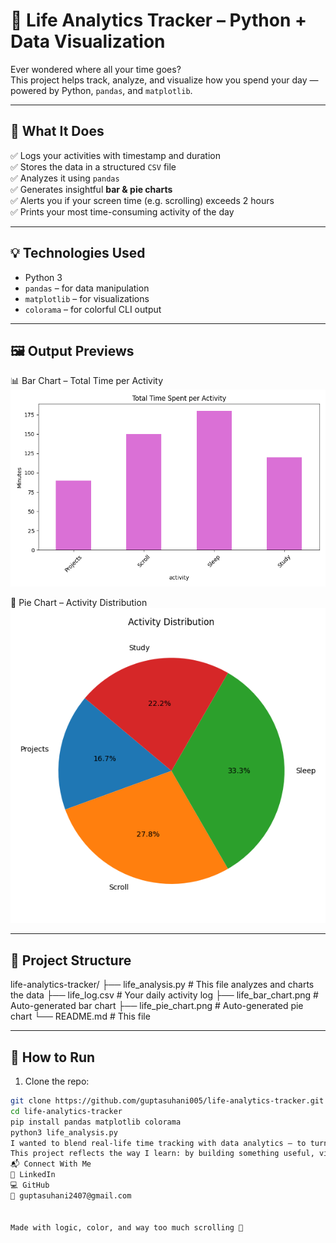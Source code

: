 # 💖 Life Analytics Tracker – Python + Data Visualization

Ever wondered where all your time goes?  
This project helps track, analyze, and visualize how you spend your day — powered by Python, `pandas`, and `matplotlib`.

---

## 🎯 What It Does

✅ Logs your activities with timestamp and duration  
✅ Stores the data in a structured `CSV` file  
✅ Analyzes it using `pandas`  
✅ Generates insightful **bar & pie charts**  
✅ Alerts you if your screen time (e.g. scrolling) exceeds 2 hours  
✅ Prints your most time-consuming activity of the day

---

## 💡 Technologies Used

- Python 3
- `pandas` – for data manipulation  
- `matplotlib` – for visualizations  
- `colorama` – for colorful CLI output

---

## 🖼️ Output Previews

📊 Bar Chart – Total Time per Activity  
![Bar Chart](life_bar_chart.png)

🥧 Pie Chart – Activity Distribution  
![Pie Chart](life_pie_chart.png)

---

## 📁 Project Structure
life-analytics-tracker/
├── life_analysis.py # This file analyzes and charts the data
├── life_log.csv # Your daily activity log
├── life_bar_chart.png # Auto-generated bar chart
├── life_pie_chart.png # Auto-generated pie chart
└── README.md # This file


---

## 🚀 How to Run

1. Clone the repo:
```bash
git clone https://github.com/guptasuhani005/life-analytics-tracker.git
cd life-analytics-tracker
pip install pandas matplotlib colorama
python3 life_analysis.py
I wanted to blend real-life time tracking with data analytics — to turn everyday behavior into beautiful visual insight.
This project reflects the way I learn: by building something useful, visual, and personalized.
📬 Connect With Me
🔗 LinkedIn
💻 GitHub
📩 guptasuhani2407@gmail.com


Made with logic, color, and way too much scrolling 💅



